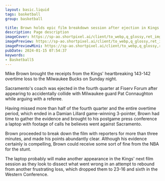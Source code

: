 ```yaml
---
layout: basic.liquid
tags: basketball
group: basketball

title: Brown holds epic film breakdown session after ejection in Kings OT loss
description: Page description
imageCover: https://sp-ao.shortpixel.ai/client/to_webp,q_glossy,ret_img,w_660,h_330/https://www.entornoturistico.com/wp-content/uploads/2020/10/Partido-de-la-NBA-660x330.jpg
imagePreview: https://sp-ao.shortpixel.ai/client/to_webp,q_glossy,ret_img,w_660,h_330/https://www.entornoturistico.com/wp-content/uploads/2020/10/Partido-de-la-NBA-660x330.jpg
imagePreviewMini: https://sp-ao.shortpixel.ai/client/to_webp,q_glossy,ret_img,w_660,h_330/https://www.entornoturistico.com/wp-content/uploads/2020/10/Partido-de-la-NBA-660x330.jpg
pubDate: 2024-01-15 07:54:37
keywords:
- Basketball5
---
```


Mike Brown brought the receipts from the Kings' heartbreaking 143-142 overtime loss to the Milwaukee Bucks on Sunday night.

Sacramento's coach was ejected in the fourth quarter at Fiserv Forum after appearing to accidentally collide with Milwaukee guard Pat Connaughton while arguing with a referee.

Having missed more than half of the fourth quarter and the entire overtime period, which ended in a Damian Lillard game-winning 3-pointer, Brown had time to gather the evidence and brought to his postgame press conference a laptop with footage of calls he believes went against Sacramento.

Brown proceeded to break down the film with reporters for more than three minutes, and made his points abundantly clear. Although his evidence certainly is compelling, Brown could receive some sort of fine from the NBA for the stunt.

The laptop probably will make another appearance in the Kings' next film session as they look to dissect what went wrong in an attempt to rebound from another frustrating loss, which dropped them to 23-16 and sixth in the Western Conference.


